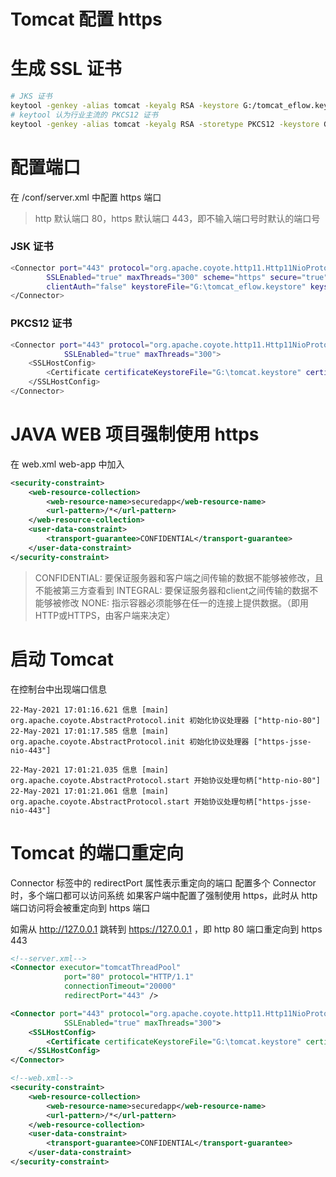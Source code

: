 # Tomcat 配置 https

# 生成 SSL 证书

```bash
# JKS 证书
keytool -genkey -alias tomcat -keyalg RSA -keystore G:/tomcat_eflow.keystore -validity 3650
# keytool 认为行业主流的 PKCS12 证书
keytool -genkey -alias tomcat -keyalg RSA -storetype PKCS12 -keystore G:\tomcat.keystore -validity 3650
```

# 配置端口

在 /conf/server.xml 中配置 https 端口
> http 默认端口 80，https 默认端口 443，即不输入端口号时默认的端口号

### JSK 证书
```bash
<Connector port="443" protocol="org.apache.coyote.http11.Http11NioProtocol"
		SSLEnabled="true" maxThreads="300" scheme="https" secure="true"
		clientAuth="false" keystoreFile="G:\tomcat_eflow.keystore" keystorePass="xxx" sslProtocol="TLS">
</Connector>
```

### PKCS12 证书

```bash
<Connector port="443" protocol="org.apache.coyote.http11.Http11NioProtocol"
			SSLEnabled="true" maxThreads="300">
	<SSLHostConfig>
		<Certificate certificateKeystoreFile="G:\tomcat.keystore" certificateKeystorePassword="xxx" certificateKeystoreType="PKCS12" />
	</SSLHostConfig>
</Connector>
```

# JAVA WEB 项目强制使用 https
在 web.xml web-app 中加入
```xml
<security-constraint>
	<web-resource-collection>
		<web-resource-name>securedapp</web-resource-name>
		<url-pattern>/*</url-pattern>
	</web-resource-collection>
	<user-data-constraint>
		<transport-guarantee>CONFIDENTIAL</transport-guarantee>
	</user-data-constraint>
</security-constraint>
```
> CONFIDENTIAL: 要保证服务器和客户端之间传输的数据不能够被修改，且不能被第三方查看到
     INTEGRAL: 要保证服务器和client之间传输的数据不能够被修改
     NONE: 指示容器必须能够在任一的连接上提供数据。（即用HTTP或HTTPS，由客户端来决定）

# 启动 Tomcat
在控制台中出现端口信息
```log
22-May-2021 17:01:16.621 信息 [main] org.apache.coyote.AbstractProtocol.init 初始化协议处理器 ["http-nio-80"]
22-May-2021 17:01:17.585 信息 [main] org.apache.coyote.AbstractProtocol.init 初始化协议处理器 ["https-jsse-nio-443"]

22-May-2021 17:01:21.035 信息 [main] org.apache.coyote.AbstractProtocol.start 开始协议处理句柄["http-nio-80"]
22-May-2021 17:01:21.061 信息 [main] org.apache.coyote.AbstractProtocol.start 开始协议处理句柄["https-jsse-nio-443"]
```

# Tomcat 的端口重定向
Connector 标签中的 redirectPort 属性表示重定向的端口
配置多个 Connector 时，多个端口都可以访问系统
如果客户端中配置了强制使用 https，此时从 http 端口访问将会被重定向到 https 端口

如需从 http://127.0.0.1 跳转到 https://127.0.0.1 ，即 http 80 端口重定向到 https 443
```xml
<!--server.xml-->
<Connector executor="tomcatThreadPool"
			port="80" protocol="HTTP/1.1"
			connectionTimeout="20000"
			redirectPort="443" />

<Connector port="443" protocol="org.apache.coyote.http11.Http11NioProtocol"
			SSLEnabled="true" maxThreads="300">
	<SSLHostConfig>
		<Certificate certificateKeystoreFile="G:\tomcat.keystore" certificateKeystorePassword="xxx" certificateKeystoreType="PKCS12" />
	</SSLHostConfig>
</Connector>

<!--web.xml-->
<security-constraint>
	<web-resource-collection>
		<web-resource-name>securedapp</web-resource-name>
		<url-pattern>/*</url-pattern>
	</web-resource-collection>
	<user-data-constraint>
		<transport-guarantee>CONFIDENTIAL</transport-guarantee>
	</user-data-constraint>
</security-constraint>
```